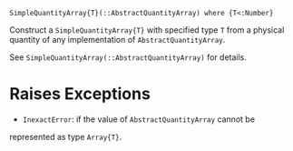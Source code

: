 ```
SimpleQuantityArray{T}(::AbstractQuantityArray) where {T<:Number}
```

Construct a `SimpleQuantityArray{T}` with specified type `T` from a physical quantity of any implementation of `AbstractQuantityArray`.

See `SimpleQuantityArray(::AbstractQuantityArray)` for details.

# Raises Exceptions

  * `InexactError`: if the value of `AbstractQuantityArray` cannot be

represented as type `Array{T}`.
